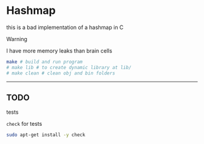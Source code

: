 # Hashmap

this is a bad implementation of a hashmap in C

> [!WARNING]
> I have more memory leaks than brain cells

```sh
make # build and run program
# make lib # to create dynamic library at lib/
# make clean # clean obj and bin folders
```

---

## TODO
tests

`check` for tests
```sh
sudo apt-get install -y check
```


